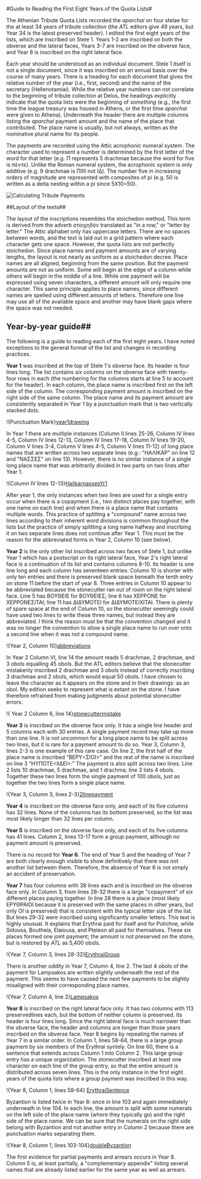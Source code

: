 #Guide to Reading the First Eight Years of the Quota Lists#

The Athenian Tribute Quota Lists recorded the *aparchai* on four stelae for the at least 34 years of tribute collection (the *ATL* editors give 49 years, but Year 34 is the latest preserved header). I edited the first eight years of the lists, which are inscribed on Stele 1. Years 1-2 are inscribed on both the obverse and the lateral faces, Years 3-7 are inscribed on the obverse face, and Year 8 is inscribed on the right lateral face. 

Each year should be understood as an individual document. Stele 1 itself is not a single document, since it was inscribed on an annual basis over the course of many years. There is a heading for each document that gives the relative number of the year (i.e., first, second) and the name of the secretary (Hellenotamiai). While the relative year numbers can not correlate to the beginning of tribute collection at Delos,  the headings explicitly indicate that the quota lists were the beginning of *something* (e.g., the first time the league treasury was housed in Athens, or the first time *aparchai* were given to Athena). Underneath the header there are multiple columns listing the *aparchai* payment amount and the name of the place that contributed. The place name is usually, but not always, written as the nominative plural name for its people.

The payments are recorded using the Attic acrophonic numeral system. The character used to represent a number is determined by the first letter of the word for that letter (e.g. Π represents 5 drachmae because the word for five is πέντε). Unlike the Roman numeral system, the acrophonic system is only additive (e.g. 9 drachmae is ΠΙΙΙΙ not ΙΔ). The number five in increasing orders of magnitude are represented with composites of pi (e.g. 50 is written as a delta nesting within a pi since 5X10=50). 

![Calculating Tribute Payments][img101]

[img101]: images/CalculatingTributePayments.png




##Layout of the texts## 

The layout of the inscriptions resembles the stoichedon method. This term is derived from the adverb στοιχηδόν translated as "in a row," or "letter by letter." The Attic alphabet only has uppercase letters. There are no spaces between words, and the text is laid out in a grid pattern where each character gets one space. However, the quota lists are not perfectly stoichedon. Since place names and payment amounts are of varying lengths, the layout is not nearly as uniform as a stoichedon decree. Place names are all aligned, beginning from the same position. But the payment amounts are not as uniform. Some will begin at the edge of a column while others will begin in the middle of a line. While one payment will be expressed using seven characters, a different amount will only require one character. This same principle applies to place names, since different names are spelled using different amounts of letters. Therefore one line may use all of the available space and another may have blank gaps where the space was not needed.  



## Year-by-year guide## 

The following is a guide to reading each of the first eight years. I have noted exceptions to the general format of the list and changes in recording practices. 

**Year 1** was inscribed at the top of Stele 1's obverse face. Its header is four lines long. The list contains six columns on the obverse face with twenty-four rows in each (the numbering for the columns starts at line 5 to account for the header). In each column, the place name is inscribed first on the left side of the column. The corresponding payment amount is inscribed on the right side of the same column. The place name and its payment amount are consistently separated in Year 1 by a punctuation mark that is two vertically stacked dots. 

!{Punctuation Mark}[year1drawing]



In Year 1 there are multiple instances (Column II lines 25-26, Column IV lines 4-5, Column IV lines 12-13, Column IV lines 17-18, Column IV lines 19-20, Column V lines 3-4, Column V lines 4-5, Column V lines 11-12)  of long place names that are written across two separate lines (e.g.: "ΗΑΛΙΚΑΡ" on line 12 and "ΝΑΣΣΕΣ" on line 13). However, there is no similar instance of a single long place name that was arbitrarily divided in two parts on two lines after Year 1. 

!{Column IV lines 12-13}[HalikarnassesYr1]


After year 1, the only instances when two lines are used for a single entry occur when there is a copayment (i.e., two distinct places pay together, with one name on each line) and when there is a place name that contains multiple words. This practice of splitting a "compound" name across two lines according to their inherent word divisions is common throughout the lists but the practice of simply splitting a long name halfway and inscribing it on two separate lines does not continue after Year 1. This must be the reason for the abbreviated forms in Year 2, Column 10 (see below). 

**Year 2** is the only other list inscribed across two faces of Stele 1, but unlike Year 1 which has a postscript on its right lateral face, Year 2's right lateral face is a continuation of its list and contains columns 8-10. Its header is one line long and each column has seventeen entries. Column 10 is shorter with only  ten entries and there is preserved blank space beneath the tenth entry on stone 11 before the start of year 8. Three entries in Column 10 appear to be abbreviated because the stonecutter ran out of room on the right lateral face. Line 5 has ΒΟΥΘΕΙΕ for ΒΟΥΘΕΙΕΣ; line 6 has  ΧΕΡΡΟΝΕ for  ΧΕΡΡΟΝΕΣΙΤΑΙ; line 11 has ΔΙΔΥΜΟΤΕΙ for ΔΙΔΥΜΟΤΕΙΧΙΤΑΙ.  There is plenty of spare space at the end of Column 10, so the stonecutter seemingly could have used two lines to write these three names, but  instead they are abbreviated. I think the reason must be that the convention changed and it was no longer the convention to allow a single place name to run over onto a second line when it was not a compound name.  

!{Year 2, Column 10}[abbreviations]


In Year 2 Column VI, line 14 the amount reads 5 drachmae, 2 drachmae, and 3 obols equalling 45 obols. But the ATL editors believe that the stonecutter mistakenly inscribed 2 drachmae and 3 obols instead of correctly inscribing 3 drachmae  and 2 obols, which would equal 50 obols. I have chosen to leave the character as it appears on the stone and in their drawings: as an obol. My edition seeks to represent what is extant on the stone. I have therefore refrained from making judgments about potential stonecutter errors.  

!{ Year 2 Column 6, line 14}[stonecuttermistake]

**Year 3** is inscribed on the obverse face only. It has a single line header and 5 columns each with 30 entries. A single payment record may take up more than one line. It is not uncommon for a long place name to be split across two lines, but it is rare for a payment amount to do so. Year 3, Column 3, lines 2-3 is one example of this rare case. On line 2, the first half of the place name is inscribed “ΒΕΡΥ<ΣΙΟΙ>” and the rest of the name is inscribed on line 3 “ΗΥΠΟΤΕ<ΙΙΔΕΙ>.” The payment is also split across two lines. Line 2 lists  10 drachmae, 5 drachmae, and 1 drachma; line 3 lists 4 obols. Together these two lines form the single payment of 100 obols, just as together the two lines form a single place name. 

!{Year 3, Column 3, lines 2-3}[2linepayment]


**Year 4** is inscribed on the obverse face only, and each of its five columns has 32 lines. None of the columns has its bottom preserved, so the list was most likely longer than 32 lines per column. 

**Year 5** is inscribed on the obverse face only, and each of its five columns has 41 lines. Column 2, lines 13-17 form a group payment, although no payment amount is preserved. 

There is no record for **Year 6**. The end of Year 5 and the heading of Year 7 are both clearly enough visible to show definitively that there was not another list between them. Therefore, the absence of Year 6 is not simply an accident of preservation. 


**Year 7** has four columns with 38 lines each and is inscribed on the obverse face only. In Column 3, from lines 28-32 there is a large "copayment" of six different places paying together. In line 28 there is a place (most likely ΕΡΥΘΡΑΙΟΙ because it is preserved with the same places in other years, but only ΟΙ is preserved) that is consistent with the typical letter size of the list. But lines 29-32 were inscribed using significantly smaller letters. This text is highly unusual. It explains that Erythrai paid for itself and for Polichne, while Sidousa, Boutheia, Elaiousa, and Pteleon all paid for themselves. These six places formed one joint payment; the amount is not preserved on the stone, but is restored by *ATL* as 5,400 obols. 

!{Year 7, Column 3, lines 28-32}[ErythraiGroup]



There is another oddity in Year 7, Column 4, line 2. The last 4 obols of the payment for Lampsakos are written slightly underneath the rest of the payment. This seems to have caused the next few payments to be slightly misaligned with their corresponding place names. 

!{Year 7, Column 4, line 2}[Lampsakos]


**Year 8** is inscribed on the right lateral face only. It has two columns with 113 preservedlines each, but the bottom of neither column is preserved. Its header is four lines long. Since the right lateral face is much narrower than the obverse face, the header and columns are longer than those years inscribed on the obverse face. Year 8 begins by repeating the names of Year 7 in a similar order. In Column 1, lines 58-64, there is a large group payment by six members of the Erythrai syntely. On line 60, there is a sentence that extends across Column 1 into Column 2. This large group entry has a unique organization. The stonecutter inscribed at least one character on each line of the group entry, so that the entire amount is  distributed across seven lines. This is the only instance in the first eight years of the quota lists where a group payment was inscribed in this way.

!{Year 8, Column 1, lines 58-64} [ErythraiSentence]


Byzantion is listed twice in Year 8: once in line 103 and again immediately underneath in line 104.  In each line, the amount is split with some numerals on the left side of the place name (where they typically go) and the right side of the place name. We can be sure that the numerals on the right side belong with Byzantion and not another entry in Column 2 because there are punctuation marks separating them. 

!{Year 8, Column 1, lines 103-104}[doubleByzantion]


The first evidence for partial payments and arrears occurs in Year 8. Column 5 is, at least partially, a "complementary appendix" listing several names that are already listed earlier for the same year as well as arrears. 




[year1drawing]: urn:cite:shotimg:atl.ATL001@0.685,0.0648,0.0557,0.0112


[HalikarnassesYr1]: urn:cite:shotimg:atl.ATL001@0.685,0.0574,0.0557,0.007

[abbreviations]: urn:cite:shotimg:atl.ATL001@0.9148,0.1274,0.0742,0.0686

[stonecuttermistake]: urn:cite:shotimg:atl.ATL001@0.8149,0.1815,0.0242,0.0063

[2linepayment]: urn:cite:shotimg:atl.DSC_5232@0.4115,0.262,0.0935,0.0293


[ErythraiGroup]: urn:cite:shotimg:atl.DSC_5239@0.3329,0.5235,0.601,0.1594


[Lampsakos]: urn:cite:shotimg:atl.DSC_5237@0.3666,0.5043,0.3172,0.1082


[ErythraiSentence]: urn:cite:shotimg:atl.DSC_2902@0.2441,0.6055,0.2712,0.0997


[doubleByzantion]: urn:cite:shotimg:atl.DSC_2901@0.2589,0.4415,0.287,0.0684
